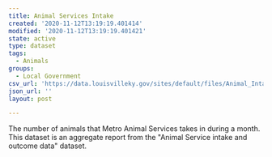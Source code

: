 ```yaml
---
title: Animal Services Intake
created: '2020-11-12T13:19:19.401414'
modified: '2020-11-12T13:19:19.401421'
state: active
type: dataset
tags:
  - Animals
groups:
  - Local Government
csv_url: 'https://data.louisvilleky.gov/sites/default/files/Animal_Intake.csv'
json_url: ''
layout: post

---
```

<p>The number of animals that Metro Animal Services takes in during a month. This dataset is an aggregate report from the "Animal Service intake and outcome data" dataset.</p>

